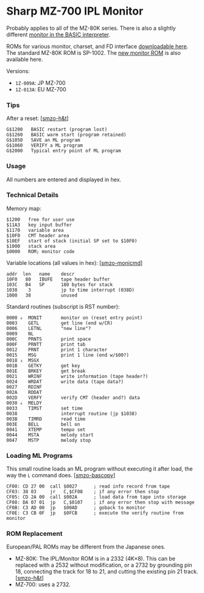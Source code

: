 Sharp MZ-700 IPL Monitor
========================

Probably applies to all of the MZ-80K series. There is also a slightly
different [monitor in the BASIC interpreter][basmon].

ROMs for various monitor, charset, and FD interface [downloadable
here][smzo-dldrom]. The standard MZ-80K ROM is SP-1002. The [new monitor
ROM][smzo-newmon] is also available here.

Versions:
- `1Z-009A`: JP MZ-700
- `1Z-013A`: EU MZ-700

### Tips

After a reset: [[smzo-h&t]]

    G$1200   BASIC restart (program lost)
    G$1260   BASIC warm start (program retained)
    G$1050   SAVE an ML program
    G$1060   VERIFY a ML program
    G$2000   Typical entry point of ML program

### Usage

All numbers are entered and displayed in hex.

### Technical Details

Memory map:

    $1200   free for user use
    $11A3   key input buffer
    $1170   variable area
    $10F0   CMT header area
    $10EF   start of stack (initial SP set to $10F0)
    $1000   stack area
    $0000   ROM; monitor code

Variable locations (all values in hex): [[smzo-monicmd]]

    addr  len   name    descr
    10F0   80   IBUFE   tape header buffer
    103C   B4   SP      180 bytes for stack
    1038    3           jp to time interrupt (038D)
    1000   38           unused

Standard routines (subscript is RST number):

    0000 ₀  MONIT       monitor on (reset entry point)
    0003    GETL        get line (end w/CR)
    0006    LETNL       "new line"?
    0009    NL
    000C    PRNTS       print space
    000F    PRNTT       print tab
    0012    PRNT        print 1 character
    0015    MSG         print 1 line (end w/$00?)
    0018 ₃  MSGX
    001B    GETKY       get key
    001E    BRKEY       get break
    0021    WRINF       write information (tape header?)
    0024    WRDAT       write data (tape data?)
    0027    RDINF
    002A    RDDAT
    002D    VERFY       verify CMT (header and?) data
    0030 ₆  MELDY
    0033    TIMST       set time
    0038                interrupt routine (jp $1038)
    003B    TIMRD       read time
    003E    BELL        bell on
    0041    XTEMP       tempo set
    0044    MSTA        melody start
    0047    MSTP        melody stop

### Loading ML Programs

This small routine loads an ML program without executing it after load, the
way the `L` command does. [[smzo-bascopy]]

    CF00: CD 27 00  call $0027      ; read info record from tape
    CF03: 38 03     jr   C,$CF08    ; if any error then stop
    CF05: CD 2A 00  call $002A      ; load data from tape into storage
    CF08: DA 07 01  jp   C,$0107    ; if any error then stop with message
    CF0B: C3 AD 00  jp   $00AD      ; goback to monitor
    CF0E: C3 CB 0F  jp   $0FCB      ; execute the verify routine from monitor

### ROM Replacement

European/PAL ROMs may be different from the Japanese ones.

- MZ-80K:  The IPL/Monitor ROM is in a 2332 (4K×8). This can be replaced
  with a 2532 without modification, or a 2732 by grounding pin 18,
  connecting the track for 18 to 21, and cutting the existing pin 21 track.
  [[smzo-h&t]]
- MZ-700: uses a 2732.



<!-------------------------------------------------------------------->
[basmon]: https://archive.org/details/sharpmz700ownersmanual/page/n100/mode/1up?view=theater
[smzo-dldrom]: https://original.sharpmz.org/mz-80k/dldrom.htm
[smzo-h&t]: https://original.sharpmz.org/mz-80k/tips.htm
[smzo-monicmd]: https://original.sharpmz.org/mz-700/monicmd.htm
[smzo-newmon]: https://original.sharpmz.org/mz-80k/newmoni.htm
[smzo-bascopy]: https://original.sharpmz.org/mz-700/basiccpy.htm
